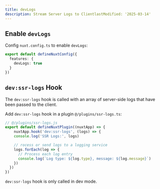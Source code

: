```yaml
---
title: devLogs
description: Stream Server Logs to ClientlastModified: '2025-03-14'
---
```


## Enable `devLogs`

Config `nuxt.config.ts` to enable `devLogs`:

```ts
export default defineNuxtConfig({
  features: {
    devLogs: true
  }
})
```

## `dev:ssr-logs` Hook

The `dev:ssr-logs` hook is called with an array of server-side logs that have been passed to the client.

Add `dev:ssr-logs` hook in a plugin `@/plugins/ssr-logs.ts`:

```ts
// @/plugins/ssr-logs.js
export default defineNuxtPlugin((nuxtApp) => {
    nuxtApp.hook('dev:ssr-logs', (logs) => {
    console.log('SSR Logs:', logs)

    // rocess or send logs to a logging service
    logs.forEach(log => {
      // Process each log entry
      console.log(`Log type: ${log.type}, message: ${log.message}`)
    })
  })
})
```

 `dev:ssr-logs` hook is only called in dev mode.
